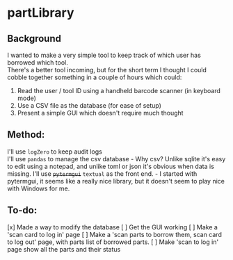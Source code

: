 # partLibrary

## Background
I wanted to make a very simple tool to keep track of which user has borrowed which tool.  
There's a better tool incoming, but for the short term I thought I could cobble together something in a couple of hours which could:
 1. Read the user / tool ID using a handheld barcode scanner (in keyboard mode)
 2. Use a CSV file as the database (for ease of setup)
 3. Present a simple GUI which doesn't require much thought
 
## Method:
I'll use `logZero` to keep audit logs  
I'll use `pandas` to manage the csv database
    - Why csv? Unlike sqlite it's easy to edit using a notepad, and unlike toml or json it's obvious when data is missing.
I'll use ~~`pytermgui`~~ `textual` as the front end. 
    - I started with pytermgui, it seems like a really nice library, but it doesn't seem to play nice with Windows for me.

## To-do:
[x] Made a way to modify the database
[ ] Get the GUI working
    [ ] Make a 'scan card to log in' page
    [ ] Make a 'scan parts to borrow them, scan card to log out' page, with parts list of borrowed parts.
    [ ] Make 'scan to log in' page show all the parts and their status
